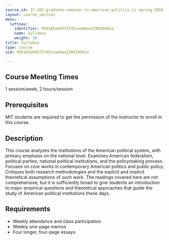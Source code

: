 ```yaml
---
course_id: 17-202-graduate-seminar-in-american-politics-ii-spring-2010
layout: course_section
menu:
  leftnav:
    identifier: 95b165abd5737d5ceae8aa228820d61a
    name: Syllabus
    weight: 10
title: Syllabus
type: course
uid: 95b165abd5737d5ceae8aa228820d61a

---
```


Course Meeting Times
--------------------

1 session/week, 2 hours/session

Prerequisites
-------------

MIT students are required to get the permission of the instructor to enroll in this course.

Description
-----------

This course analyzes the institutions of the American political system, with primary emphasis on the national level. Examines American federalism, political parties, national political institutions, and the policymaking process. Focuses on core works in contemporary American politics and public policy. Critiques both research methodologies and the explicit and implicit theoretical assumptions of such work. The readings covered here are not comprehensive, but it is sufficiently broad to give students an introduction to major empirical questions and theoretical approaches that guide the study of American political institutions these days.

Requirements
------------

*   Weekly attendance and class participation
*   Weekly one-page memos
*   Four longer, four-page essays